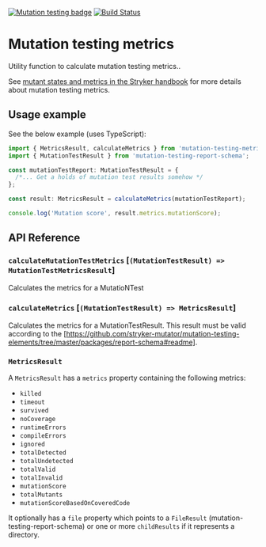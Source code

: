 [![Mutation testing badge](https://img.shields.io/endpoint?style=flat&url=https%3A%2F%2Fbadge-api.stryker-mutator.io%2Fgithub.com%2Fstryker-mutator%2Fmutation-testing-elements%2Fmaster%3Fmodule%3Dmetrics)](https://badge-api.stryker-mutator.io/github.com/stryker-mutator/mutation-testing-elements/master?module=metrics)
[![Build Status](https://github.com/stryker-mutator/mutation-testing-elements/workflows/CI/badge.svg)](https://github.com/stryker-mutator/mutation-testing-elements/actions?query=workflow%3ACI+branch%3Amaster)

# Mutation testing metrics

Utility function to calculate mutation testing metrics..

See [mutant states and metrics in the Stryker handbook](https://github.com/stryker-mutator/stryker-handbook/blob/master/mutant-states-and-metrics.md#readme) for more details about mutation testing metrics.

## Usage example

See the below example (uses TypeScript):

```ts
import { MetricsResult, calculateMetrics } from 'mutation-testing-metrics';
import { MutationTestResult } from 'mutation-testing-report-schema';

const mutationTestReport: MutationTestResult = {
  /*... Get a holds of mutation test results somehow */
};

const result: MetricsResult = calculateMetrics(mutationTestReport);

console.log('Mutation score', result.metrics.mutationScore);
```

## API Reference

### `calculateMutationTestMetrics` [`(MutationTestResult) => MutationTestMetricsResult`]

Calculates the metrics for a MutatioNTest

### `calculateMetrics` [`(MutationTestResult) => MetricsResult`]

Calculates the metrics for a MutationTestResult. This result must be valid according to the [https://github.com/stryker-mutator/mutation-testing-elements/tree/master/packages/report-schema#readme].

### `MetricsResult`

A `MetricsResult` has a `metrics` property containing the following metrics:

- `killed`
- `timeout`
- `survived`
- `noCoverage`
- `runtimeErrors`
- `compileErrors`
- `ignored`
- `totalDetected`
- `totalUndetected`
- `totalValid`
- `totalInvalid`
- `mutationScore`
- `totalMutants`
- `mutationScoreBasedOnCoveredCode`

It optionally has a `file` property which points to a `FileResult` (mutation-testing-report-schema) or one or more `childResults`
if it represents a directory.

